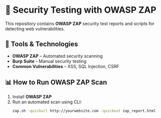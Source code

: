 # 🚀 Security Testing with OWASP ZAP  

This repository contains **OWASP ZAP** security test reports and scripts for detecting web vulnerabilities.  

## 📌 Tools & Technologies  
- **OWASP ZAP** – Automated security scanning  
- **Burp Suite** – Manual security testing  
- **Common Vulnerabilities** – XSS, SQL Injection, CSRF  

## 📊 How to Run OWASP ZAP Scan  
1. Install **OWASP ZAP**  
2. Run an automated scan using CLI:  
   ```bash
   zap.sh -quickurl http://yourwebsite.com -quickout zap_report.html
